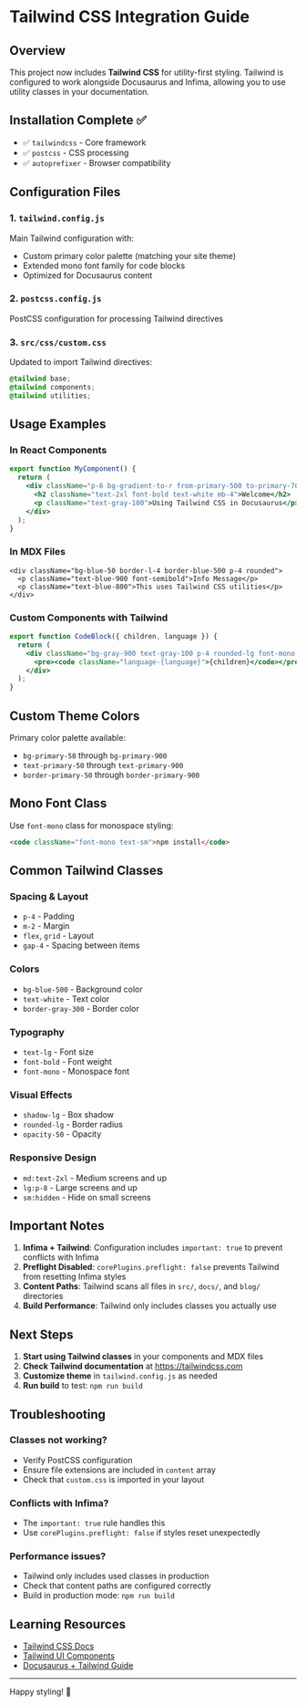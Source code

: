 # Tailwind CSS Integration Guide

## Overview

This project now includes **Tailwind CSS** for utility-first styling. Tailwind is configured to work alongside Docusaurus and Infima, allowing you to use utility classes in your documentation.

## Installation Complete ✅

- ✅ `tailwindcss` - Core framework
- ✅ `postcss` - CSS processing
- ✅ `autoprefixer` - Browser compatibility

## Configuration Files

### 1. `tailwind.config.js`
Main Tailwind configuration with:
- Custom primary color palette (matching your site theme)
- Extended mono font family for code blocks
- Optimized for Docusaurus content

### 2. `postcss.config.js`
PostCSS configuration for processing Tailwind directives

### 3. `src/css/custom.css`
Updated to import Tailwind directives:
```css
@tailwind base;
@tailwind components;
@tailwind utilities;
```

## Usage Examples

### In React Components

```jsx
export function MyComponent() {
  return (
    <div className="p-6 bg-gradient-to-r from-primary-500 to-primary-700 rounded-lg shadow-lg">
      <h2 className="text-2xl font-bold text-white mb-4">Welcome</h2>
      <p className="text-gray-100">Using Tailwind CSS in Docusaurus</p>
    </div>
  );
}
```

### In MDX Files

```mdx
<div className="bg-blue-50 border-l-4 border-blue-500 p-4 rounded">
  <p className="text-blue-900 font-semibold">Info Message</p>
  <p className="text-blue-800">This uses Tailwind CSS utilities</p>
</div>
```

### Custom Components with Tailwind

```jsx
export function CodeBlock({ children, language }) {
  return (
    <div className="bg-gray-900 text-gray-100 p-4 rounded-lg font-mono text-sm overflow-x-auto">
      <pre><code className="language-{language}">{children}</code></pre>
    </div>
  );
}
```

## Custom Theme Colors

Primary color palette available:
- `bg-primary-50` through `bg-primary-900`
- `text-primary-50` through `text-primary-900`
- `border-primary-50` through `border-primary-900`

## Mono Font Class

Use `font-mono` class for monospace styling:

```html
<code className="font-mono text-sm">npm install</code>
```

## Common Tailwind Classes

### Spacing & Layout
- `p-4` - Padding
- `m-2` - Margin
- `flex`, `grid` - Layout
- `gap-4` - Spacing between items

### Colors
- `bg-blue-500` - Background color
- `text-white` - Text color
- `border-gray-300` - Border color

### Typography
- `text-lg` - Font size
- `font-bold` - Font weight
- `font-mono` - Monospace font

### Visual Effects
- `shadow-lg` - Box shadow
- `rounded-lg` - Border radius
- `opacity-50` - Opacity

### Responsive Design
- `md:text-2xl` - Medium screens and up
- `lg:p-8` - Large screens and up
- `sm:hidden` - Hide on small screens

## Important Notes

1. **Infima + Tailwind**: Configuration includes `important: true` to prevent conflicts with Infima
2. **Preflight Disabled**: `corePlugins.preflight: false` prevents Tailwind from resetting Infima styles
3. **Content Paths**: Tailwind scans all files in `src/`, `docs/`, and `blog/` directories
4. **Build Performance**: Tailwind only includes classes you actually use

## Next Steps

1. **Start using Tailwind classes** in your components and MDX files
2. **Check Tailwind documentation** at https://tailwindcss.com
3. **Customize theme** in `tailwind.config.js` as needed
4. **Run build** to test: `npm run build`

## Troubleshooting

### Classes not working?
- Verify PostCSS configuration
- Ensure file extensions are included in `content` array
- Check that `custom.css` is imported in your layout

### Conflicts with Infima?
- The `important: true` rule handles this
- Use `corePlugins.preflight: false` if styles reset unexpectedly

### Performance issues?
- Tailwind only includes used classes in production
- Check that content paths are configured correctly
- Build in production mode: `npm run build`

## Learning Resources

- [Tailwind CSS Docs](https://tailwindcss.com/docs)
- [Tailwind UI Components](https://tailwindui.com)
- [Docusaurus + Tailwind Guide](https://docusaurus.io/docs/styling-layout)

---

Happy styling! 🎨
